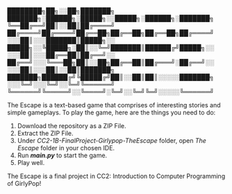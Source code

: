 

  ████████╗██╗░░██╗███████╗  ███████╗░██████╗░█████╗░░█████╗░██████╗░███████╗
  ╚══██╔══╝██║░░██║██╔════╝  ██╔════╝██╔════╝██╔══██╗██╔══██╗██╔══██╗██╔════╝
  ░░░██║░░░███████║█████╗░░  █████╗░░╚█████╗░██║░░╚═╝███████║██████╔╝█████╗░░
  ░░░██║░░░██╔══██║██╔══╝░░  ██╔══╝░░░╚═══██╗██║░░██╗██╔══██║██╔═══╝░██╔══╝░░
  ░░░██║░░░██║░░██║███████╗  ███████╗██████╔╝╚█████╔╝██║░░██║██║░░░░░███████╗
  ░░░╚═╝░░░╚═╝░░╚═╝╚══════╝  ╚══════╝╚═════╝░░╚════╝░╚═╝░░╚═╝╚═╝░░░░░╚══════╝

The Escape is a text-based game that comprises of interesting stories and simple gameplays.
To play the game, here are the things you need to do:
  1. Download the repository as a ZIP File.
  2. Extract the ZIP File.
  3. Under _CC2-1B-FinalProject-Girlypop-TheEscape_ folder, open _The Escape_ folder in your chosen IDE.
  4. Run **_main.py_** to start the game.
  5. Play well.

The Escape is a final project in CC2: Introduction to Computer Programming of GirlyPop!

